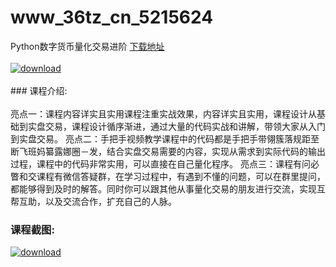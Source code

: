 # www_36tz_cn_5215624
Python数字货币量化交易进阶
[下载地址](http://www.36tz.cn/article/5215624 "下载地址")
<br/></br>[![download](http://36tz.cn/muke_img/2020_10_2-30-300x138.png "下载地址")](http://www.36tz.cn/article/5215624 "下载地址")
<br/></br>### 课程介绍:<br/></br>亮点一：课程内容详实且实用课程注重实战效果，内容详实且实用，课程设计从基础到实盘交易，课程设计循序渐进，通过大量的代码实战和讲解，带领大家从入门到实盘交易。
亮点二：手把手视频教学课程中的代码都是手把手带翎簇落规距至断飞班妈纂露娜圈－发，结合实盘交易需要的内容，实现从需求到实际代码的输出过程，课程中的代码非常实用，可以直接在自己量化程序。
亮点三：课程有问必瞥和交课程有微信答疑群，在学习过程中，有遇到不懂的问题，可以在群里提问，都能够得到及时的解答。同时你可以跟其他从事量化交易的朋友进行交流，实现互帮互助，以及交流合作，扩充自己的人脉。

### 课程截图:
[![download](http://36tz.cn/muke_img/2020_10_1-34.png "下载地址")](http://www.36tz.cn/article/5215624 "下载地址")
